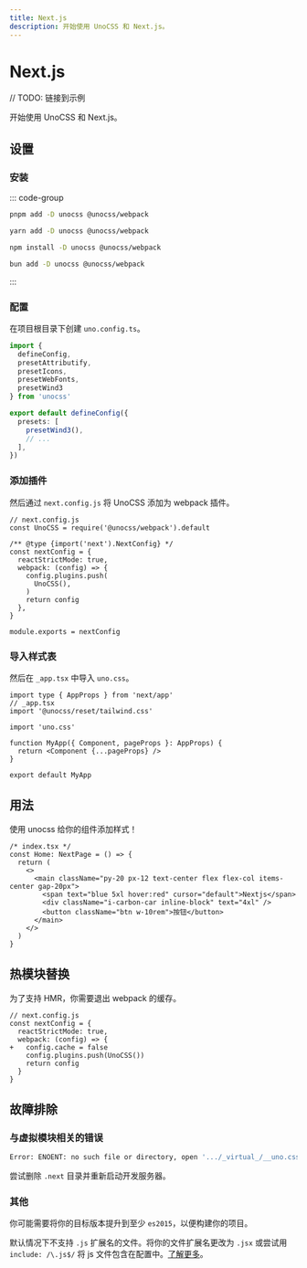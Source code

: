 ```yaml
---
title: Next.js
description: 开始使用 UnoCSS 和 Next.js。
---
```


# Next.js

// TODO: 链接到示例

开始使用 UnoCSS 和 Next.js。

## 设置

### 安装

::: code-group

```bash [pnpm]
pnpm add -D unocss @unocss/webpack
```

```bash [yarn]
yarn add -D unocss @unocss/webpack
```

```bash [npm]
npm install -D unocss @unocss/webpack
```

```bash [bun]
bun add -D unocss @unocss/webpack
```

:::

### 配置

在项目根目录下创建 `uno.config.ts`。

```ts [uno.config.ts]
import {
  defineConfig,
  presetAttributify,
  presetIcons,
  presetWebFonts,
  presetWind3
} from 'unocss'

export default defineConfig({
  presets: [
    presetWind3(),
    // ...
  ],
})
```

### 添加插件

然后通过 `next.config.js` 将 UnoCSS 添加为 webpack 插件。

```js{9}
// next.config.js
const UnoCSS = require('@unocss/webpack').default

/** @type {import('next').NextConfig} */
const nextConfig = {
  reactStrictMode: true,
  webpack: (config) => {
    config.plugins.push(
      UnoCSS(),
    )
    return config
  },
}

module.exports = nextConfig
```

### 导入样式表

然后在 `_app.tsx` 中导入 `uno.css`。

```tsx
import type { AppProps } from 'next/app'
// _app.tsx
import '@unocss/reset/tailwind.css'

import 'uno.css'

function MyApp({ Component, pageProps }: AppProps) {
  return <Component {...pageProps} />
}

export default MyApp
```

## 用法

使用 unocss 给你的组件添加样式！

```tsx
/* index.tsx */
const Home: NextPage = () => {
  return (
    <>
      <main className="py-20 px-12 text-center flex flex-col items-center gap-20px">
        <span text="blue 5xl hover:red" cursor="default">Nextjs</span>
        <div className="i-carbon-car inline-block" text="4xl" />
        <button className="btn w-10rem">按钮</button>
      </main>
    </>
  )
}
```

## 热模块替换

为了支持 HMR，你需要退出 webpack 的缓存。

```js{5}
// next.config.js
const nextConfig = {
  reactStrictMode: true,
  webpack: (config) => {
+   config.cache = false
    config.plugins.push(UnoCSS())
    return config
  }
}
```

## 故障排除

### 与虚拟模块相关的错误

```bash
Error: ENOENT: no such file or directory, open '.../_virtual_/__uno.css'
```

尝试删除 `.next` 目录并重新启动开发服务器。

### 其他

你可能需要将你的目标版本提升到至少 `es2015`，以便构建你的项目。

默认情况下不支持 `.js` 扩展名的文件。将你的文件扩展名更改为 `.jsx` 或尝试用 `include: /\.js$/` 将 js 文件包含在配置中。[了解更多](/guide/extracting#extracting-from-build-tools-pipeline)。
